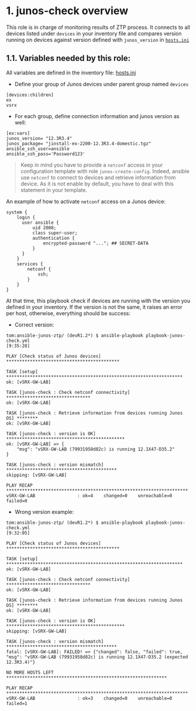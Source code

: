 # 1. junos-check overview

This role is in charge of monitoring results of ZTP process. It connects to all devices listed under `devices` in your inventory file and compares version running on devices against version defined with `junos_version` in [`hosts.ini`](../../hosts.ini)

## 1.1. Variables needed by this role:
All variables are defined in the inventory file: [hosts.ini](../../hosts.ini)

* Define your group of Junos devices under parent group named `devices`

```
[devices:children]
ex
vsrx
```
* For each group, define connection information and junos version as well:

```
[ex:vars]
junos_version= "12.3R3.4"
junos_package= "jinstall-ex-2200-12.3R3.4-domestic.tgz"
ansible_ssh_user=ansible
ansible_ssh_pass='Password123'
```

> Keep in mind you have to provide a `netconf` access in your configuration template with role `junos-create-config`. Indeed, ansible use `netconf` to connect to devices and retrieve information from device. As it is not enable by default, you have to deal with this statement in your template.

An example of how to activate `netconf` access on a Junos device:

```
system {
    login {
      user ansible {
          uid 2008;
          class super-user;
          authentication {
              encrypted-password "..."; ## SECRET-DATA
          }
      }
    }
    services {
        netconf {
            ssh;
        }
    }
}
```

At that time, this playbook check if devices are running with the version you defined in your inventory. If the version is not the same, it raises an error per host, otherwise, everything should be success:

* Correct version:

```
tom:ansible-junos-ztp/ (devR1.2*) $ ansible-playbook playbook-junos-check.yml                                                                                                                                  [9:35:28]

PLAY [Check status of Junos devices] *******************************************

TASK [setup] *******************************************************************
ok: [vSRX-GW-LAB]

TASK [junos-check : Check netconf connectivity] ********************************
ok: [vSRX-GW-LAB]

TASK [junos-check : Retrieve information from devices running Junos OS] ********
ok: [vSRX-GW-LAB]

TASK [junos-check : version is OK] *********************************************
ok: [vSRX-GW-LAB] => {
    "msg": "vSRX-GW-LAB (79931958d82c) is running 12.1X47-D35.2"
}

TASK [junos-check : version mismatch] ******************************************
skipping: [vSRX-GW-LAB]

PLAY RECAP *********************************************************************
vSRX-GW-LAB                : ok=4    changed=0    unreachable=0    failed=0
```

* Wrong version example:

```
tom:ansible-junos-ztp/ (devR1.2*) $ ansible-playbook playbook-junos-check.yml                                                                                                                   [9:32:05]

PLAY [Check status of Junos devices] *******************************************

TASK [setup] *******************************************************************
ok: [vSRX-GW-LAB]

TASK [junos-check : Check netconf connectivity] ********************************
ok: [vSRX-GW-LAB]

TASK [junos-check : Retrieve information from devices running Junos OS] ********
ok: [vSRX-GW-LAB]

TASK [junos-check : version is OK] *********************************************
skipping: [vSRX-GW-LAB]

TASK [junos-check : version mismatch] ******************************************
fatal: [vSRX-GW-LAB]: FAILED! => {"changed": false, "failed": true, "msg": "vSRX-GW-LAB (79931958d82c) is running 12.1X47-D35.2 (expected 12.3R3.4)"}

NO MORE HOSTS LEFT *************************************************************

PLAY RECAP *********************************************************************
vSRX-GW-LAB                : ok=3    changed=0    unreachable=0    failed=1
```
